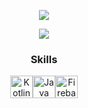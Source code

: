 
<div align="center">

<img src="https://github-readme-streak-stats.herokuapp.com/?user=1guccii&theme=dark&hide_border=true" /><br/>




<img src="https://github-readme-stats.vercel.app/api/top-langs/?username=qguxxi&theme=dark&hide_border=true&include_all_commits=true&count_private=false&layout=compact" />

<!-- Proudly created with GPRM ( https://gprm.itsvg.in ) -->

### Skills

<p align="center">
<a href="https://kotlinlang.org/" target="_blank" rel="noreferrer"><img src="https://raw.githubusercontent.com/danielcranney/readme-generator/main/public/icons/skills/kotlin-colored.svg" width="36" height="36" alt="Kotlin" /></a><a 
                                                                                                                                                                                                                                       href="https://www.oracle.com/java/" target="_blank" rel="noreferrer"><img src="https://raw.githubusercontent.com/danielcranney/readme-generator/main/public/icons/skills/java-colored.svg" width="36" height="36" alt="Java" /></a><a 
                                                                                                                                                                                                                                                                                                                                                                                                                                                                            href="https://firebase.google.com/" target="_blank" rel="noreferrer"><img src="https://raw.githubusercontent.com/danielcranney/readme-generator/main/public/icons/skills/firebase-colored.svg" width="36" height="36" alt="Firebase" /></a><a 
                                                                         
